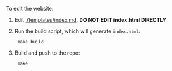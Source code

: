 

To edit the website:

1. Edit [./templates/index.md](./templates/index.md).  **DO NOT EDIT index.html DIRECTLY**
2. Run the build script, which will generate `index.html`:

        make build

3. Build and push to the repo:

        make

